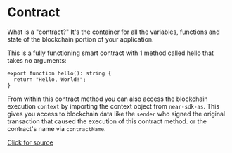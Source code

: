 # Contract

What is a "contract?" It's the container for all the variables, functions and state of the blockchain portion of your application.

This is a fully functioning smart contract with 1 method called hello that takes no arguments:

```
export function hello(): string {
  return "Hello, World!";
}
```

From within this contract method you can also access the blockchain execution `context` by importing the context object from `near-sdk-as`. This gives you access to blockchain data like the `sender` who signed the original transaction that caused the execution of this contract method. or the contract's name via `contractName`.

[Click for source](https://docs.near.org/docs/develop/contracts/as/intro)
